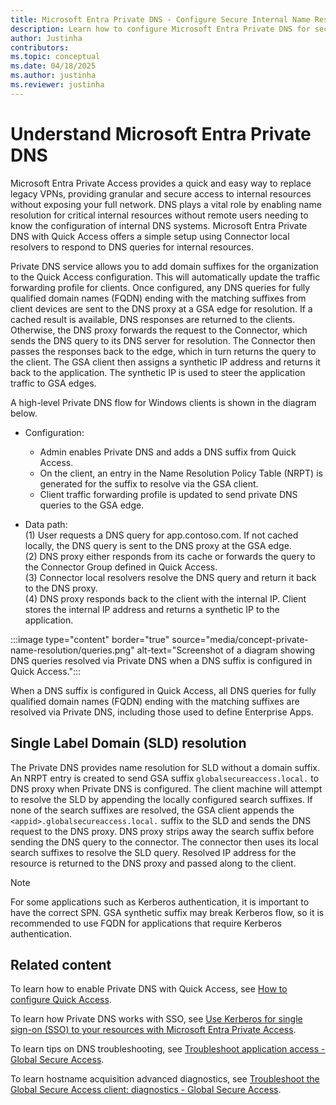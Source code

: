 ```yaml
---  
title: Microsoft Entra Private DNS - Configure Secure Internal Name Resolution  
description: Learn how to configure Microsoft Entra Private DNS for secure and efficient internal DNS query resolution, replacing legacy VPNs with granular access.  
author: Justinha  
contributors:  
ms.topic: conceptual  
ms.date: 04/18/2025  
ms.author: justinha  
ms.reviewer: justinha  
---  
```


# Understand Microsoft Entra Private DNS

Microsoft Entra Private Access provides a quick and easy way to replace legacy VPNs, providing granular and secure access to internal resources without exposing your full network. DNS plays a vital role by enabling name resolution for critical internal resources without remote users needing to know the configuration of internal DNS systems. Microsoft Entra Private DNS with Quick Access offers a simple setup using Connector local resolvers to respond to DNS queries for internal resources.

Private DNS service allows you to add domain suffixes for the organization to the Quick Access configuration. This will automatically update the traffic forwarding profile for clients. Once configured, any DNS queries for fully qualified domain names (FQDN) ending with the matching suffixes from client devices are sent to the DNS proxy at a GSA edge for resolution. If a cached result is available, DNS responses are returned to the clients. Otherwise, the DNS proxy forwards the request to the Connector, which sends the DNS query to its DNS server for resolution. The Connector then passes the responses back to the edge, which in turn returns the query to the client. The GSA client then assigns a synthetic IP address and returns it back to the application. The synthetic IP is used to steer the application traffic to GSA edges.

A high-level Private DNS flow for Windows clients is shown in the diagram below.

- Configuration:  
  - Admin enables Private DNS and adds a DNS suffix from Quick Access.  
  - On the client, an entry in the Name Resolution Policy Table (NRPT) is generated for the suffix to resolve via the GSA client.  
  - Client traffic forwarding profile is updated to send private DNS queries to the GSA edge.  

- Data path:  
  (1) User requests a DNS query for app.contoso.com. If not cached locally, the DNS query is sent to the DNS proxy at the GSA edge.  
  (2) DNS proxy either responds from its cache or forwards the query to the Connector Group defined in Quick Access.  
  (3) Connector local resolvers resolve the DNS query and return it back to the DNS proxy.    
  (4) DNS proxy responds back to the client with the internal IP. Client stores the internal IP address and returns a synthetic IP to the application.  

:::image type="content" border="true" source="media/concept-private-name-resolution/queries.png" alt-text="Screenshot of a diagram showing DNS queries resolved via Private DNS when a DNS suffix is configured in Quick Access."::: 

When a DNS suffix is configured in Quick Access, all DNS queries for fully qualified domain names (FQDN) ending with the matching suffixes are resolved via Private DNS, including those used to define Enterprise Apps.


## Single Label Domain (SLD) resolution

The Private DNS provides name resolution for SLD without a domain suffix. An NRPT entry is created to send GSA suffix `globalsecureaccess.local.` to DNS proxy when Private DNS is configured. The client machine will attempt to resolve the SLD by appending the locally configured search suffixes. If none of the search suffixes are resolved, the GSA client appends the `<appid>.globalsecureaccess.local.` suffix to the SLD and sends the DNS request to the DNS proxy. DNS proxy strips away the search suffix before sending the DNS query to the connector. The connector then uses its local search suffixes to resolve the SLD query. Resolved IP address for the resource is returned to the DNS proxy and passed along to the client.

> [!NOTE]  
> For some applications such as Kerberos authentication, it is important to have the correct SPN. GSA synthetic suffix may break Kerberos flow, so it is recommended to use FQDN for applications that require Kerberos authentication.

## Related content 

To learn how to enable Private DNS with Quick Access, see [How to configure Quick Access](/entra/global-secure-access/how-to-configure-quick-access).

To learn how Private DNS works with SSO, see [Use Kerberos for single sign-on (SSO) to your resources with Microsoft Entra Private Access](/entra/global-secure-access/how-to-configure-kerberos-sso).

To learn tips on DNS troubleshooting, see [Troubleshoot application access - Global Secure Access](/entra/global-secure-access/troubleshoot-app-access#how-does-dns-work-with-global-secure-access).

To learn hostname acquisition advanced diagnostics, see [Troubleshoot the Global Secure Access client: diagnostics - Global Secure Access](/entra/global-secure-access/troubleshoot-global-secure-access-client-advanced-diagnostics#hostname-acquisition-tab).
